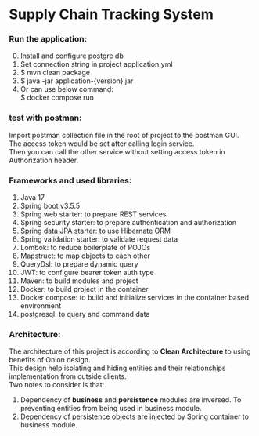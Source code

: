 # Supply Chain Tracking System

### Run the application:<br/>
0. Install and configure postgre db
1. Set connection string in project application.yml
2. $ mvn clean package
3. $ java -jar application-{version}.jar
4. Or can use below command:<br/>
   $ docker compose run


### test with postman:<br/>
Import postman collection file in the root of project to the postman GUI.<br/>
The access token would be set after calling login service.<br/>
Then you can call the other service without setting access token in Authorization header.


### Frameworks and used libraries:<br/>
1. Java 17
2. Spring boot v3.5.5
3. Spring web starter: to prepare REST services
4. Spring security starter: to prepare authentication and authorization
5. Spring data JPA starter: to use Hibernate ORM
6. Spring validation starter: to validate request data
7. Lombok: to reduce boilerplate of POJOs
8. Mapstruct: to map objects to each other
9. QueryDsl: to prepare dynamic query
10. JWT: to configure bearer token auth type
11. Maven: to build modules and project
12. Docker: to build project in the container
13. Docker compose: to build and initialize services in the container based environment
14. postgresql: to query and command data


### Architecture:<br/>
The architecture of this project is according to **Clean Architecture** to using benefits of Onion design.<br/>
This design help isolating and hiding entities and their relationships implementation from outside clients.<br/>
Two notes to consider is that:<br/>
1. Dependency of **business** and **persistence** modules are inversed. To preventing entities from being used in business module.
2. Dependency of persistence objects are injected by Spring container to business module.